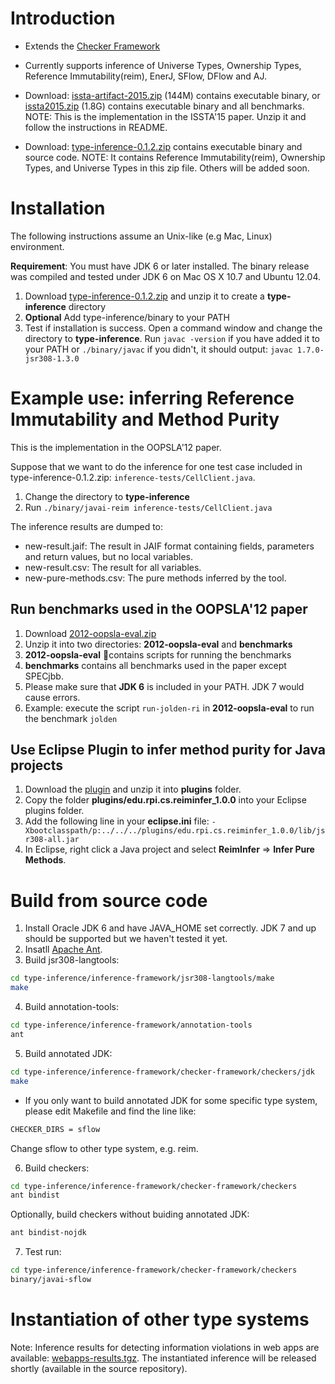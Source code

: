 # Introduction #
  * Extends the [Checker Framework](http://types.cs.washington.edu/checker-framework/)

  * Currently supports inference of Universe Types, Ownership Types, Reference Immutability(reim), EnerJ, SFlow, DFlow and AJ.

  * Download: [issta-artifact-2015.zip](http://www.cs.rpi.edu/~dongy6/issta-artifact-2015/issta-artifact-2015.zip) (144M) contains executable binary, or [issta2015.zip](http://www.cs.rpi.edu/~dongy6/issta-artifact-2015/issta2015.zip) (1.8G) contains executable binary and all benchmarks. NOTE: This is the implementation in the ISSTA'15 paper. Unzip it and follow the instructions in README.

  * Download: [type-inference-0.1.2.zip](http://type-inference.googlecode.com/files/type-inference-0.1.2.zip) contains executable binary and source code. NOTE: It contains  Reference Immutability(reim), Ownership Types, and Universe Types in this zip file. Others will be added soon.

# Installation #
The following instructions assume an Unix-like (e.g Mac, Linux) environment.

**Requirement**: You must have JDK 6 or later installed. The binary release was compiled and tested under JDK 6 on Mac OS X 10.7 and Ubuntu 12.04.

  1. Download [type-inference-0.1.2.zip](http://type-inference.googlecode.com/files/type-inference-0.1.2.zip) and unzip it to create a **type-inference** directory
  1. **Optional** Add type-inference/binary to your PATH
  1. Test if installation is success. Open a command window and change the directory to **type-inference**. Run     `javac -version` if you have added it to your PATH or `./binary/javac` if you didn't, it should output: `javac 1.7.0-jsr308-1.3.0`

# Example use: inferring Reference Immutability and Method Purity #
This is the implementation in the OOPSLA'12 paper.

Suppose that we want to do the inference for one test case included in type-inference-0.1.2.zip: `inference-tests/CellClient.java`.

  1. Change the directory to **type-inference**
  1. Run `./binary/javai-reim inference-tests/CellClient.java`

The inference results are dumped to:
  * new-result.jaif:  The result in JAIF format containing fields, parameters and return values, but no local variables.
  * new-result.csv: The result for all variables.
  * new-pure-methods.csv: The pure methods inferred by the tool.

## Run benchmarks used in the OOPSLA'12 paper ##
  1. Download [2012-oopsla-eval.zip](http://homepages.rpi.edu/~dongy6/2012-oopsla-eval.zip)
  1. Unzip it into two directories: **2012-oopsla-eval** and **benchmarks**
  1. **2012-oopsla-eval** contains scripts for running the benchmarks
  1. **benchmarks** contains all benchmarks used in the paper except SPECjbb.
  1. Please make sure that **JDK 6** is included in your PATH. JDK 7 would cause errors.
  1. Example: execute the script `run-jolden-ri` in **2012-oopsla-eval** to run the benchmark `jolden`

## Use Eclipse Plugin to infer method purity for Java projects ##
  1. Download the [plugin](http://type-inference.googlecode.com/files/ReimInfer_EclipsePlugin.zip) and unzip it into **plugins** folder.
  1. Copy the folder **plugins/edu.rpi.cs.reiminfer\_1.0.0** into your Eclipse plugins folder.
  1. Add the following line in your **eclipse.ini** file: `-Xbootclasspath/p:../../../plugins/edu.rpi.cs.reiminfer_1.0.0/lib/jsr308-all.jar`
  1. In Eclipse, right click a Java project and select **ReimInfer** => **Infer Pure Methods**.

# Build from source code #
  1. Install Oracle JDK 6 and have JAVA_HOME set correctly. JDK 7 and up should be supported but we haven't tested it yet.
  2. Insatll [Apache Ant](http://ant.apache.org/).
  3. Build jsr308-langtools:
  
  ```bash
  cd type-inference/inference-framework/jsr308-langtools/make
  make
  ```
  4. Build annotation-tools:
  
  ```bash
  cd type-inference/inference-framework/annotation-tools
  ant
  ```
  5. Build annotated JDK:
  
  ```bash
  cd type-inference/inference-framework/checker-framework/checkers/jdk
  make
  ```
   * If you only want to build annotated JDK for some specific type system, please edit Makefile and find the line like:
  
  ```bash
  CHECKER_DIRS = sflow
  ```
  Change sflow to other type system, e.g. reim.
  
  6. Build checkers:
  
  ```bash
  cd type-inference/inference-framework/checker-framework/checkers
  ant bindist
  ```
  Optionally, build checkers without buiding annotated JDK:
  
  ```bash
  ant bindist-nojdk
  ```
  
  7. Test run:
  ```bash
  cd type-inference/inference-framework/checker-framework/checkers
  binary/javai-sflow
  ```

# Instantiation of other type systems #
Note: Inference results for detecting information violations in web apps are available: [webapps-results.tgz](http://www.cs.rpi.edu//~huangw5/webapps-results.tgz). The instantiated inference will be released shortly (available in the source repository).
